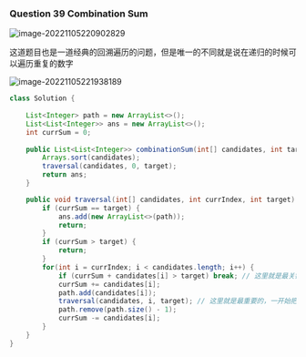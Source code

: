 ### Question 39 Combination Sum

![image-20221105220902829](C:\Users\jason\AppData\Roaming\Typora\typora-user-images\image-20221105220902829.png)

这道题目也是一道经典的回溯遍历的问题，但是唯一的不同就是说在递归的时候可以遍历重复的数字

![image-20221105221938189](C:\Users\jason\AppData\Roaming\Typora\typora-user-images\image-20221105221938189.png)



```java
class Solution {
    
    List<Integer> path = new ArrayList<>();
    List<List<Integer>> ans = new ArrayList<>();
    int currSum = 0;
    
    public List<List<Integer>> combinationSum(int[] candidates, int target) {
        Arrays.sort(candidates);
        traversal(candidates, 0, target);
        return ans;
    }

    public void traversal(int[] candidates, int currIndex, int target) {
        if (currSum == target) {
            ans.add(new ArrayList<>(path));
            return;
        }
        if (currSum > target) {
            return;
        }
        for(int i = currIndex; i < candidates.length; i++) {
            if (currSum + candidates[i] > target) break; // 这里就是最关键的一个剪枝操作，可以在上面途中看到虽然和为7和5的时候都会return但是还是会生成这两个无用的树枝，通过这个就可以在生成树枝之前就jian'duan
            currSum += candidates[i];
            path.add(candidates[i]);
            traversal(candidates, i, target); // 这里就是最重要的，一开始把这里的i写成了currIndex不断地报错
            path.remove(path.size() - 1);
            currSum -= candidates[i];
        }
    }
}
```


